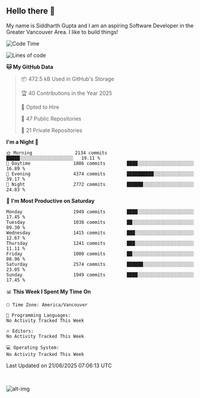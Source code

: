 ## Hello there :wave:

My name is Siddharth Gupta and I am an aspiring Software Developer in the Greater Vancouver Area. I like to build things!

<!-- ![gif](https://github.com/siddg97/siddg97/blob/master/dino.gif) -->

<!--START_SECTION:waka-->
![Code Time](http://img.shields.io/badge/Code%20Time-2%2C075%20hrs%202%20mins-blue)

![Lines of code](https://img.shields.io/badge/From%20Hello%20World%20I%27ve%20Written-15.7%20million%20lines%20of%20code-blue)

**🐱 My GitHub Data** 

> 📦 472.5 kB Used in GitHub's Storage 
 > 
> 🏆 40 Contributions in the Year 2025
 > 
> 💼 Opted to Hire
 > 
> 📜 47 Public Repositories 
 > 
> 🔑 21 Private Repositories 
 > 
**I'm a Night 🦉** 

```text
🌞 Morning                2134 commits        █████░░░░░░░░░░░░░░░░░░░░   19.11 % 
🌆 Daytime                1886 commits        ████░░░░░░░░░░░░░░░░░░░░░   16.89 % 
🌃 Evening                4374 commits        ██████████░░░░░░░░░░░░░░░   39.17 % 
🌙 Night                  2772 commits        ██████░░░░░░░░░░░░░░░░░░░   24.83 % 
```
📅 **I'm Most Productive on Saturday** 

```text
Monday                   1949 commits        ████░░░░░░░░░░░░░░░░░░░░░   17.45 % 
Tuesday                  1038 commits        ██░░░░░░░░░░░░░░░░░░░░░░░   09.30 % 
Wednesday                1415 commits        ███░░░░░░░░░░░░░░░░░░░░░░   12.67 % 
Thursday                 1241 commits        ███░░░░░░░░░░░░░░░░░░░░░░   11.11 % 
Friday                   1000 commits        ██░░░░░░░░░░░░░░░░░░░░░░░   08.96 % 
Saturday                 2574 commits        ██████░░░░░░░░░░░░░░░░░░░   23.05 % 
Sunday                   1949 commits        ████░░░░░░░░░░░░░░░░░░░░░   17.45 % 
```


📊 **This Week I Spent My Time On** 

```text
🕑︎ Time Zone: America/Vancouver

💬 Programming Languages: 
No Activity Tracked This Week

🔥 Editors: 
No Activity Tracked This Week

💻 Operating System: 
No Activity Tracked This Week
```


 Last Updated on 21/06/2025 07:06:13 UTC
<!--END_SECTION:waka-->

<br>

![alt-img](https://github-readme-stats.vercel.app/api?username=siddg97&count_private=true&theme=nightowl&show_icons=true)

